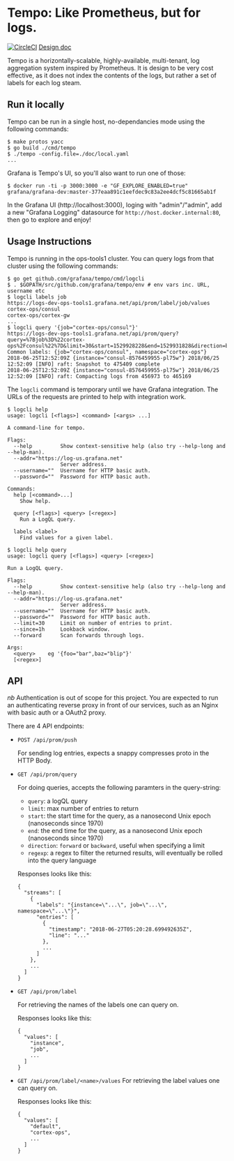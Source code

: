 # Tempo: Like Prometheus, but for logs.

[![CircleCI](https://circleci.com/gh/grafana/tempo/tree/master.svg?style=svg&circle-token=618193e5787b2951c1ea3352ad5f254f4f52313d)](https://circleci.com/gh/grafana/tempo/tree/master) [Design doc](https://docs.google.com/document/d/11tjK_lvp1-SVsFZjgOTr1vV3-q6vBAsZYIQ5ZeYBkyM/edit)

Tempo is a horizontally-scalable, highly-available, multi-tenant, log aggregation
system inspired by Prometheus.  It is design to be very cost effective, as it does
not index the contents of the logs, but rather a set of labels for each log steam.

## Run it locally

Tempo can be run in a single host, no-dependancies mode using the following commands:

```
$ make protos yacc
$ go build ./cmd/tempo
$ ./tempo -config.file=./doc/local.yaml
...
```

Grafana is Tempo's UI, so you'll also want to run one of those:

```
$ docker run -ti -p 3000:3000 -e "GF_EXPLORE_ENABLED=true" grafana/grafana-dev:master-377eaa891c1eefdec9c83a2ee4dcf5c81665ab1f
```

In the Grafana UI (http://localhost:3000), loging with "admin"/"admin", add a new "Grafana Logging" datasource for `http://host.docker.internal:80`, then go to explore and enjoy!

## Usage Instructions

Tempo is running in the ops-tools1 cluster.  You can query logs from that cluster
using the following commands:

```
$ go get github.com/grafana/tempo/cmd/logcli
$ . $GOPATH/src/github.com/grafana/tempo/env # env vars inc. URL, username etc
$ logcli labels job
https://logs-dev-ops-tools1.grafana.net/api/prom/label/job/values
cortex-ops/consul
cortex-ops/cortex-gw
...
$ logcli query '{job="cortex-ops/consul"}'
https://logs-dev-ops-tools1.grafana.net/api/prom/query?query=%7Bjob%3D%22cortex-ops%2Fconsul%22%7D&limit=30&start=1529928228&end=1529931828&direction=backward&regexp=
Common labels: {job="cortex-ops/consul", namespace="cortex-ops"}
2018-06-25T12:52:09Z {instance="consul-8576459955-pl75w"} 2018/06/25 12:52:09 [INFO] raft: Snapshot to 475409 complete
2018-06-25T12:52:09Z {instance="consul-8576459955-pl75w"} 2018/06/25 12:52:09 [INFO] raft: Compacting logs from 456973 to 465169
```

The `logcli` command is temporary until we have Grafana integration. The URLs of
the requests are printed to help with integration work.

```
$ logcli help
usage: logcli [<flags>] <command> [<args> ...]

A command-line for tempo.

Flags:
  --help         Show context-sensitive help (also try --help-long and --help-man).
  --addr="https://log-us.grafana.net"
                 Server address.
  --username=""  Username for HTTP basic auth.
  --password=""  Password for HTTP basic auth.

Commands:
  help [<command>...]
    Show help.

  query [<flags>] <query> [<regex>]
    Run a LogQL query.

  labels <label>
    Find values for a given label.

$ logcli help query
usage: logcli query [<flags>] <query> [<regex>]

Run a LogQL query.

Flags:
  --help         Show context-sensitive help (also try --help-long and --help-man).
  --addr="https://log-us.grafana.net"
                 Server address.
  --username=""  Username for HTTP basic auth.
  --password=""  Password for HTTP basic auth.
  --limit=30     Limit on number of entries to print.
  --since=1h     Lookback window.
  --forward      Scan forwards through logs.

Args:
  <query>    eg '{foo="bar",baz="blip"}'
  [<regex>]
```

## API

*nb* Authentication is out of scope for this project.  You are expected to run an
authenticating reverse proxy in front of our services, such as an Nginx with basic
auth or a OAuth2 proxy.

There are 4 API endpoints:

- `POST /api/prom/push`

  For sending log entries, expects a snappy compresses proto in the HTTP Body.

- `GET /api/prom/query`

  For doing queries, accepts the following paramters in the query-string:
  - `query`: a logQL query
  - `limit`: max number of entries to return
  - `start`: the start time for the query, as a nanosecond Unix epoch (nanoseconds since 1970)
  - `end`: the end time for the query, as a nanosecond Unix epoch (nanoseconds since 1970)
  - `direction`: `forward` or `backward`, useful when specifying a limit
  - `regexp`: a regex to filter the returned results, will eventually be rolled into the query language

  Responses looks like this:
  ```
  {
    "streams": [
      {
        "labels": "{instance=\"...\", job=\"...\", namespace=\"...\"}",
        "entries": [
          {
            "timestamp": "2018-06-27T05:20:28.699492635Z",
            "line": "..."
          },
          ...
        ]
      },
      ...
    ]
  }
  ```

- `GET /api/prom/label`

  For retrieving the names of the labels one can query on.

  Responses looks like this:
  ```
  {
    "values": [
      "instance",
      "job",
      ...
    ]
  }
  ```

- `GET /api/prom/label/<name>/values`
  For retrieving the label values one can query on.

  Responses looks like this:
  ```
  {
    "values": [
      "default",
      "cortex-ops",
      ...
    ]
  }
  ```

